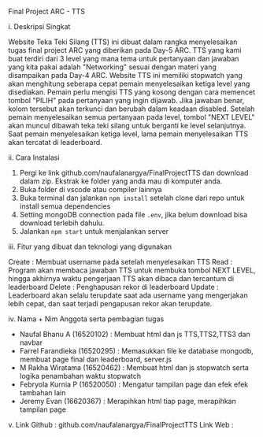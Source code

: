 Final Project ARC - TTS

i. Deskripsi Singkat

  Website  Teka Teki Silang (TTS) ini dibuat dalam rangka menyelesaikan tugas final project ARC yang diberikan pada Day-5 ARC. TTS yang kami buat terdiri dari 3 level yang mana  tema untuk pertanyaan dan jawaban yang kita pakai adalah "Networking" sesuai dengan materi yang disampaikan pada Day-4 ARC. Website TTS ini memiliki stopwatch yang akan menghitung seberapa cepat pemain menyelesaikan ketiga level yang disediakan. Pemain perlu mengisi TTS yang kosong dengan cara memencet tombol "PILIH" pada pertanyaan yang ingin dijawab. Jika jawaban benar, kolom tersebut akan terkunci dan berubah dalam keadaan disabled. Setelah pemain menyelesaikan semua pertanyaan pada level, tombol "NEXT LEVEL" akan muncul dibawah teka teki silang untuk berganti ke level selanjutnya. Saat pemain menyelesaikan ketiga level, lama pemain menyelesaikan TTS akan tercatat di leaderboard.
  
ii. Cara Instalasi
  1. Pergi ke link github.com/naufalanargya/FinalProjectTTS dan download dalam zip. Ekstrak ke folder yang anda mau di komputer anda.
  2. Buka folder di vscode atau compiler lainnya
  3. Buka terminal dan jalankan ```npm install``` setelah clone dari repo untuk install semua dependencies
  4. Setting mongoDB connection pada file ```.env```, jika belum download bisa download terlebih dahulu.
  5. Jalankan ```npm start``` untuk menjalankan server

iii. Fitur yang dibuat dan teknologi yang digunakan

Create : Membuat username pada setelah menyelesaikan TTS
Read : Program akan membaca jawaban TTS untuk membuka tombol NEXT LEVEL, hingga akhirnya waktu pengerjaan TTS akan dibaca dan tercantum di leaderboard
Delete : Penghapusan rekor di leaderboard 
Update : Leaderboard akan selalu terupdate saat ada username yang mengerjakan lebih cepat, dan saat terjadi pengapusan rekor akan terupdate.

iv. Nama + Nim Anggota serta pembagian tugas

- Naufal Bhanu A (16520102) : Membuat html dan js TTS,TTS2,TTS3 dan navbar 
- Farrel Farandieka (16520295) : Memasukkan file ke database mongodb, membuat page final dan leaderboard, server.js
- M Rakha Wiratama (16520462) : Membuat html dan js stopwatch serta logika penambahan waktu stopwatch
- Febryola Kurnia P (16520050) : Mengatur tampilan page dan efek efek tambahan lain
- Jeremy Evan (16620367) : Merapihkan html tiap page, merapihkan tampilan page

v. Link
Github : github.com/naufalanargya/FinalProjectTTS
Link Web : 
